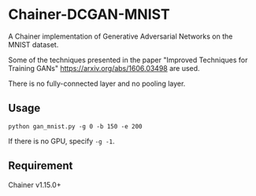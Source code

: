 # Chainer-DCGAN-MNIST
A Chainer implementation of Generative Adversarial Networks on the MNIST dataset.

Some of the techniques presented in the paper "Improved Techniques for Training GANs" https://arxiv.org/abs/1606.03498 are used.

There is no fully-connected layer and no pooling layer.


## Usage
    python gan_mnist.py -g 0 -b 150 -e 200
If there is no GPU, specify `-g -1`.

## Requirement
Chainer v1.15.0+
